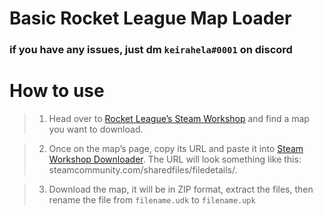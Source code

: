 # Basic Rocket League Map Loader

### if you have any issues, just dm ``keirahela#0001`` on discord



# How to use

> 1. Head over to [Rocket League’s Steam Workshop](https://steamcommunity.com/workshop/browse/?appid=252950&searchtext=Rocket+League&childpublishedfileid=0&browsesort=textsearch&section=about) and find a map you want to download.

> 2. Once on the map’s page, copy its URL and paste it into [Steam Workshop Downloader](https://steamworkshopdownloader.io). The URL will look something like this: steamcommunity.com/sharedfiles/filedetails/.

> 3. Download the map, it will be in ZIP format, extract the files, then rename the file from ``filename.udk`` to ``filename.upk``
